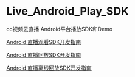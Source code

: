 # Live_Android_Play_SDK
cc视频云直播 Android平台播放SDK和Demo

[Android 直播观看SDK开发指南](https://github.com/CCVideo/Live_Android_Play_SDK/wiki/Android-%E7%9B%B4%E6%92%AD%E8%A7%82%E7%9C%8BSDK%E5%BC%80%E5%8F%91%E6%8C%87%E5%8D%97)

[Android 直播回放SDK开发指南](https://github.com/CCVideo/Live_Android_Play_SDK/wiki/Android-%E7%9B%B4%E6%92%AD%E5%9B%9E%E6%94%BESDK%E5%BC%80%E5%8F%91%E6%8C%87%E5%8D%97)

[Android 直播离线回放SDK开发指南](https://github.com/CCVideo/Live_Android_Play_SDK/wiki/Android-%E7%9B%B4%E6%92%AD%E7%A6%BB%E7%BA%BF%E5%9B%9E%E6%94%BESDK%E5%BC%80%E5%8F%91%E6%8C%87%E5%8D%97)

